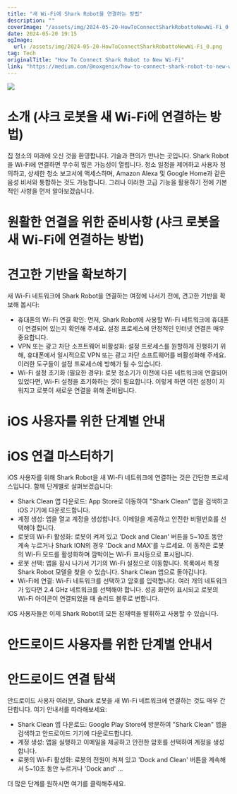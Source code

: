 ```yaml
---
title: "새 Wi-Fi에 Shark Robot을 연결하는 방법"
description: ""
coverImage: "/assets/img/2024-05-20-HowToConnectSharkRobottoNewWi-Fi_0.png"
date: 2024-05-20 19:15
ogImage:
  url: /assets/img/2024-05-20-HowToConnectSharkRobottoNewWi-Fi_0.png
tag: Tech
originalTitle: "How To Connect Shark Robot to New Wi-Fi"
link: "https://medium.com/@noxgenix/how-to-connect-shark-robot-to-new-wi-fi-9da2a7bd6e31"
---
```


<img src="/assets/img/2024-05-20-HowToConnectSharkRobottoNewWi-Fi_0.png" />

# 소개 (샤크 로봇을 새 Wi-Fi에 연결하는 방법)

집 청소의 미래에 오신 것을 환영합니다. 기술과 편의가 만나는 곳입니다. Shark Robot을 Wi-Fi에 연결하면 무수히 많은 가능성이 열립니다. 청소 일정을 제어하고 사용자 정의하고, 상세한 청소 보고서에 액세스하며, Amazon Alexa 및 Google Home과 같은 음성 비서와 통합하는 것도 가능합니다. 그러나 이러한 고급 기능을 활용하기 전에 기본적인 사항을 먼저 알아보겠습니다.

# 원활한 연결을 위한 준비사항 (샤크 로봇을 새 Wi-Fi에 연결하는 방법)

<div class="content-ad"></div>

# 견고한 기반을 확보하기

새 Wi-Fi 네트워크에 Shark Robot을 연결하는 여정에 나서기 전에, 견고한 기반을 확보해 봅시다:

- 휴대폰의 Wi-Fi 연결 확인: 먼저, Shark Robot에 사용할 Wi-Fi 네트워크에 휴대폰이 연결되어 있는지 확인해 주세요. 설정 프로세스에 안정적인 인터넷 연결은 매우 중요합니다.
- VPN 또는 광고 차단 소프트웨어 비활성화: 설정 프로세스를 원할하게 진행하기 위해, 휴대폰에서 일시적으로 VPN 또는 광고 차단 소프트웨어를 비활성화해 주세요. 이러한 도구들이 설정 프로세스에 방해가 될 수 있습니다.
- Wi-Fi 설정 초기화 (필요한 경우): 로봇 청소기가 이전에 다른 네트워크에 연결되어 있었다면, Wi-Fi 설정을 초기화하는 것이 필요합니다. 이렇게 하면 이전 설정이 지워지고 로봇이 새로운 연결을 위해 준비됩니다.

# iOS 사용자를 위한 단계별 안내

<div class="content-ad"></div>

# iOS 연결 마스터하기

iOS 사용자를 위해 Shark Robot을 새 Wi-Fi 네트워크에 연결하는 것은 간단한 프로세스입니다. 함께 단계별로 살펴보겠습니다:

- Shark Clean 앱 다운로드: App Store로 이동하여 "Shark Clean" 앱을 검색하고 iOS 기기에 다운로드합니다.
- 계정 생성: 앱을 열고 계정을 생성합니다. 이메일을 제공하고 안전한 비밀번호를 선택해야 합니다.
- 로봇의 Wi-Fi 활성화: 로봇이 켜져 있고 'Dock and Clean' 버튼을 5~10초 동안 계속 누르거나 Shark ION의 경우 'Dock and MAX'를 누르세요. 이 동작은 로봇의 Wi-Fi 모드를 활성화하며 깜박이는 Wi-Fi 표시등으로 표시됩니다.
- 로봇 선택: 앱을 잠시 나가서 기기의 Wi-Fi 설정으로 이동합니다. 목록에서 특정 Shark Robot 모델을 찾을 수 있습니다. Shark Clean 앱으로 돌아갑니다.
- Wi-Fi에 연결: Wi-Fi 네트워크를 선택하고 암호를 입력합니다. 여러 개의 네트워크가 있다면 2.4 GHz 네트워크를 선택해야 합니다. 성공 화면이 표시되고 로봇의 Wi-Fi 아이콘이 연결되었을 때 솔리드 블루로 변합니다.

iOS 사용자들은 이제 Shark Robot의 모든 잠재력을 발휘하고 사용할 수 있습니다.

<div class="content-ad"></div>

# 안드로이드 사용자를 위한 단계별 안내서

# 안드로이드 연결 탐색

안드로이드 사용자 여러분, Shark 로봇을 새 Wi-Fi 네트워크에 연결하는 것도 매우 간단합니다. 여기 안내서를 따라해보세요:

- Shark Clean 앱 다운로드: Google Play Store에 방문하여 "Shark Clean" 앱을 검색하고 안드로이드 기기에 다운로드합니다.
- 계정 생성: 앱을 실행하고 이메일을 제공하고 안전한 암호를 선택하여 계정을 생성합니다.
- 로봇의 Wi-Fi 활성화: 로봇의 전원이 켜져 있고 'Dock and Clean' 버튼을 계속해서 5~10초 동안 누르거나 'Dock and' ...

<div class="content-ad"></div>

더 많은 단계를 원하시면 여기를 클릭해주세요.
